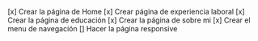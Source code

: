 [x] Crear la página de Home
[x] Crear página de experiencia laboral
[x] Crear la página de educación
[x] Crear la página de sobre mi
[x] Crear el menu de navegación
[] Hacer la página responsive